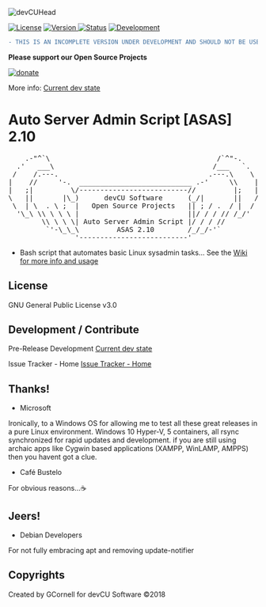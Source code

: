 ![devCUHead](https://www.devcu.com/assets/images/githead.png?V=1.2)

[![License](https://img.shields.io/badge/License-GNUv3-blue.svg)](https://github.com/GaalexxC/ASAS/blob/master/LICENSE)
[![Version](https://img.shields.io/badge/Version-2.10-blue.svg) ](https://github.com/GaalexxC/ASAS/wiki)
[![Status](https://img.shields.io/badge/Status-Incomplete-red.svg)](https://github.com/GaalexxC/ASAS/wiki/Current-State)
[![Development](https://img.shields.io/badge/Development-PreRelease-blue.svg)](https://github.com/GaalexxC/ASAS/wiki/About)

```diff
- THIS IS AN INCOMPLETE VERSION UNDER DEVELOPMENT AND SHOULD NOT BE USED IN ANY ENVIRONMENT!!!
```

**Please support our Open Source Projects**

[![donate](https://www.devcu.com/images/donate.png)](https://www.devcu.com/forums/topic/739-help-support-our-work/)



More info: [Current dev state](https://github.com/GaalexxC/ASAS/wiki/Current-State)

# Auto Server Admin Script [ASAS] 2.10

<pre>
    .-"^`\                                        /`^"-.
  .'   ___\                                      /___   `.
 /    /.---.                                    .---.\    \
|    //     '-.  ___________________________ .-'     \\    |
|   ;|         \/--------------------------//         |;   |
\   ||       |\_)      devCU Software      (_/|       ||   /
 \  | \  . \ ;  |   Open Source Projects   || ; / .  / |  /
  '\_\ \\ \ \ \ |                          ||/ / / // /_/'
        \\ \ \ \| Auto Server Admin Script |/ / / //
         `'-\_\_\         ASAS 2.10        /_/_/-'`
                '--------------------------'
</pre>

- Bash script that automates basic Linux sysadmin tasks...
See the [Wiki for more info and usage](https://github.com/GaalexxC/ASAS/wiki)

## License

GNU General Public License v3.0

## Development / Contribute

Pre-Release Development [Current dev state](https://github.com/GaalexxC/ASAS/wiki/Current-State)

Issue Tracker - Home [Issue Tracker - Home](https://www.devcu.com/forums/devcu-tracker/asas/)

## Thanks!

- Microsoft

Ironically, to a Windows OS for allowing me to test all these great releases in a pure Linux environment. Windows 10 Hyper-V, 5 containers, all rsync synchronized for rapid updates and development. if you are still using archaic apps like Cygwin based applications (XAMPP, WinLAMP, AMPPS) then you havent got a clue.
- Café Bustelo

For obvious reasons...:coffee:

## Jeers!

- Debian Developers

For not fully embracing apt and removing update-notifier

## Copyrights

Created by GCornell for devCU Software ©2018